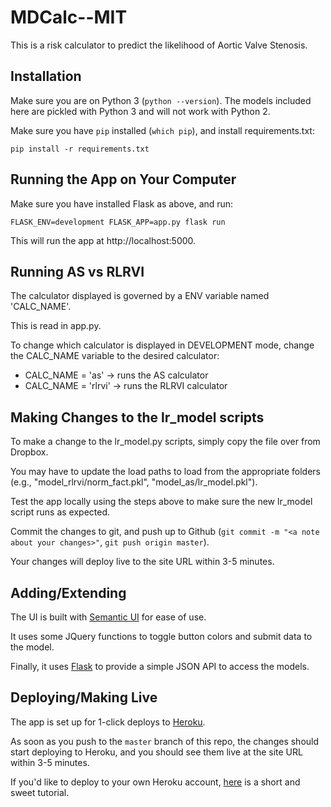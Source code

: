 # MDCalc--MIT

This is a risk calculator to predict the likelihood of Aortic Valve Stenosis.

## Installation

Make sure you are on Python 3 (`python --version`). The models included here are pickled with Python 3 and will not work with Python 2.

Make sure you have `pip` installed (`which pip`), and install requirements.txt:

```
pip install -r requirements.txt
```

## Running the App on Your Computer

Make sure you have installed Flask as above, and run:

```
FLASK_ENV=development FLASK_APP=app.py flask run
```

This will run the app at http://localhost:5000.


## Running AS vs RLRVI

The calculator displayed is governed by a ENV variable named 'CALC_NAME'. 

This is read in app.py.

To change which calculator is displayed in DEVELOPMENT mode, change the CALC_NAME variable to the desired calculator:

  - CALC_NAME = 'as'    -> runs the AS calculator
  - CALC_NAME = 'rlrvi' -> runs the RLRVI calculator

## Making Changes to the lr_model scripts

To make a change to the lr_model.py scripts, simply copy the file over from Dropbox.

You may have to update the load paths to load from the appropriate folders (e.g., "model_rlrvi/norm_fact.pkl", "model_as/lr_model.pkl").

Test the app locally using the steps above to make sure the new lr_model script runs as expected.

Commit the changes to git, and push up to Github (`git commit -m "<a note about your changes>"`, `git push origin master`).

Your changes will deploy live to the site URL within 3-5 minutes.

## Adding/Extending

The UI is built with [Semantic UI](https://semantic-ui.com/introduction/getting-started.html) for ease of use.

It uses some JQuery functions to toggle button colors and submit data to the model.

Finally, it uses [Flask](https://flask.palletsprojects.com/en/1.1.x/quickstart/) to provide a simple JSON API to access the models.

## Deploying/Making Live

The app is set up for 1-click deploys to [Heroku](https://heroku.com).

As soon as you push to the `master` branch of this repo, the changes should start deploying to Heroku, and you should see them live at the site URL within 3-5 minutes.

If you'd like to deploy to your own Heroku account, [here](https://medium.com/@gitaumoses4/deploying-a-flask-application-on-heroku-e509e5c76524) is a short and sweet tutorial.
